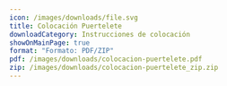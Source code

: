 ```yaml
---
icon: /images/downloads/file.svg
title: Colocación Puertelete
downloadCategory: Instrucciones de colocación
showOnMainPage: true
format: "Formato: PDF/ZIP"
pdf: /images/downloads/colocacion-puertelete.pdf
zip: /images/downloads/colocacion-puertelete_zip.zip
---
```

